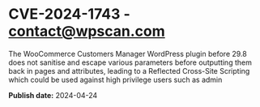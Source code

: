 # CVE-2024-1743 - contact@wpscan.com

The WooCommerce Customers Manager WordPress plugin before 29.8 does not sanitise and escape various parameters before outputting them back in pages and attributes, leading to a Reflected Cross-Site Scripting which could be used against high privilege users such as admin

**Publish date:** 2024-04-24

